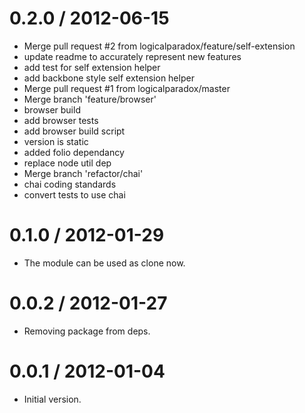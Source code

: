 
0.2.0 / 2012-06-15
==================

  * Merge pull request #2 from logicalparadox/feature/self-extension
  * update readme to accurately represent new features
  * add test for self extension helper
  * add backbone style self extension helper
  * Merge pull request #1 from logicalparadox/master
  * Merge branch 'feature/browser'
  * browser build
  * add browser tests
  * add browser build script
  * version is static
  * added folio dependancy
  * replace node util dep
  * Merge branch 'refactor/chai'
  * chai coding standards
  * convert tests to use chai

0.1.0 / 2012-01-29
==================

  * The module can be used as clone now.

0.0.2 / 2012-01-27
==================

  * Removing package from deps.

0.0.1 / 2012-01-04
==================

  * Initial version.
